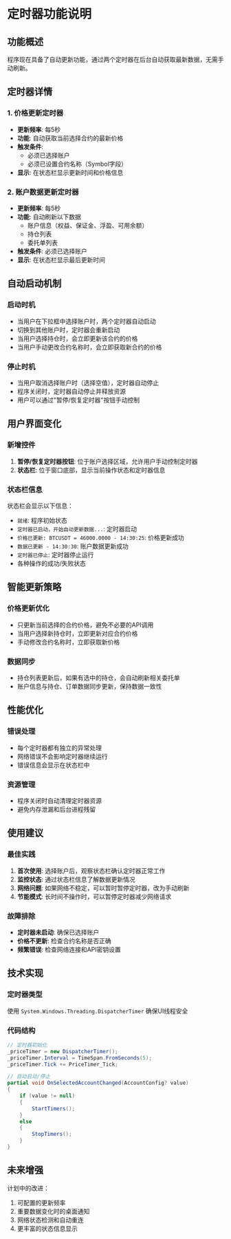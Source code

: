 # 定时器功能说明

## 功能概述

程序现在具备了自动更新功能，通过两个定时器在后台自动获取最新数据，无需手动刷新。

## 定时器详情

### 1. 价格更新定时器
- **更新频率**: 每5秒
- **功能**: 自动获取当前选择合约的最新价格
- **触发条件**: 
  - 必须已选择账户
  - 必须已设置合约名称（Symbol字段）
- **显示**: 在状态栏显示更新时间和价格信息

### 2. 账户数据更新定时器  
- **更新频率**: 每5秒
- **功能**: 自动刷新以下数据
  - 账户信息（权益、保证金、浮盈、可用余额）
  - 持仓列表
  - 委托单列表
- **触发条件**: 必须已选择账户
- **显示**: 在状态栏显示最后更新时间

## 自动启动机制

### 启动时机
- 当用户在下拉框中选择账户时，两个定时器自动启动
- 切换到其他账户时，定时器会重新启动
- 当用户选择持仓时，会立即更新该合约的价格
- 当用户手动更改合约名称时，会立即获取新合约的价格

### 停止时机
- 当用户取消选择账户时（选择空值），定时器自动停止
- 程序关闭时，定时器自动停止并释放资源
- 用户可以通过"暂停/恢复定时器"按钮手动控制

## 用户界面变化

### 新增控件
1. **暂停/恢复定时器按钮**: 位于账户选择区域，允许用户手动控制定时器
2. **状态栏**: 位于窗口底部，显示当前操作状态和定时器信息

### 状态栏信息
状态栏会显示以下信息：
- `就绪`: 程序初始状态
- `定时器已启动，开始自动更新数据...`: 定时器启动
- `价格已更新: BTCUSDT = 46000.0000 - 14:30:25`: 价格更新成功
- `数据已更新 - 14:30:30`: 账户数据更新成功
- `定时器已停止`: 定时器停止运行
- 各种操作的成功/失败状态

## 智能更新策略

### 价格更新优化
- 只更新当前选择的合约价格，避免不必要的API调用
- 当用户选择新持仓时，立即更新对应合约价格
- 手动修改合约名称时，立即获取新价格

### 数据同步
- 持仓列表更新后，如果有选中的持仓，会自动刷新相关委托单
- 账户信息与持仓、订单数据同步更新，保持数据一致性

## 性能优化

### 错误处理
- 每个定时器都有独立的异常处理
- 网络错误不会影响定时器继续运行
- 错误信息会显示在状态栏中

### 资源管理
- 程序关闭时自动清理定时器资源
- 避免内存泄漏和后台进程残留

## 使用建议

### 最佳实践
1. **首次使用**: 选择账户后，观察状态栏确认定时器正常工作
2. **监控状态**: 通过状态栏信息了解数据更新情况
3. **网络问题**: 如果网络不稳定，可以暂时暂停定时器，改为手动刷新
4. **节能模式**: 长时间不操作时，可以暂停定时器减少网络请求

### 故障排除
- **定时器未启动**: 确保已选择账户
- **价格不更新**: 检查合约名称是否正确
- **频繁错误**: 检查网络连接和API密钥设置

## 技术实现

### 定时器类型
使用 `System.Windows.Threading.DispatcherTimer` 确保UI线程安全

### 代码结构
```csharp
// 定时器初始化
_priceTimer = new DispatcherTimer();
_priceTimer.Interval = TimeSpan.FromSeconds(5);
_priceTimer.Tick += PriceTimer_Tick;

// 自动启动/停止
partial void OnSelectedAccountChanged(AccountConfig? value)
{
    if (value != null)
    {
        StartTimers();
    }
    else
    {
        StopTimers();
    }
}
```

## 未来增强

计划中的改进：
1. 可配置的更新频率
2. 重要数据变化时的桌面通知
3. 网络状态检测和自动重连
4. 更丰富的状态信息显示 